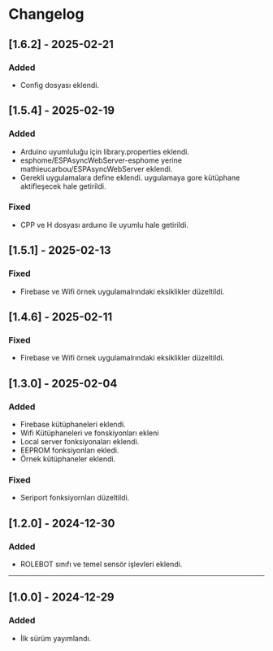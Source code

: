 # Changelog
## [1.6.2] - 2025-02-21
### Added
- Config dosyası eklendi. 

## [1.5.4] - 2025-02-19
### Added
- Arduino uyumluluğu için library.properties eklendi.
- esphome/ESPAsyncWebServer-esphome yerine mathieucarbou/ESPAsyncWebServer eklendi. 
- Gerekli uygulamalara define eklendi. uygulamaya gore kütüphane aktifleşecek hale getirildi. 

### Fixed
- CPP ve H dosyası arduıno ile uyumlu hale getirildi. 

## [1.5.1] - 2025-02-13
### Fixed
- Firebase ve Wifi örnek uygulamalrındaki eksiklikler düzeltildi. 

## [1.4.6] - 2025-02-11
### Fixed
- Firebase ve Wifi örnek uygulamalrındaki eksiklikler düzeltildi.  

## [1.3.0] - 2025-02-04
### Added
- Firebase kütüphaneleri eklendi. 
- Wifi Kütüphaneleri ve fonskiyonları ekleni 
- Local server fonksiyonaları eklendi. 
- EEPROM fonksiyonları ekledi.
- Örnek kütüphaneler eklendi. 

### Fixed
- Seriport fonksiyornları düzeltildi. 

## [1.2.0] - 2024-12-30
### Added
- ROLEBOT sınıfı ve temel sensör işlevleri eklendi.

---

## [1.0.0] - 2024-12-29
### Added
- İlk sürüm yayımlandı.
